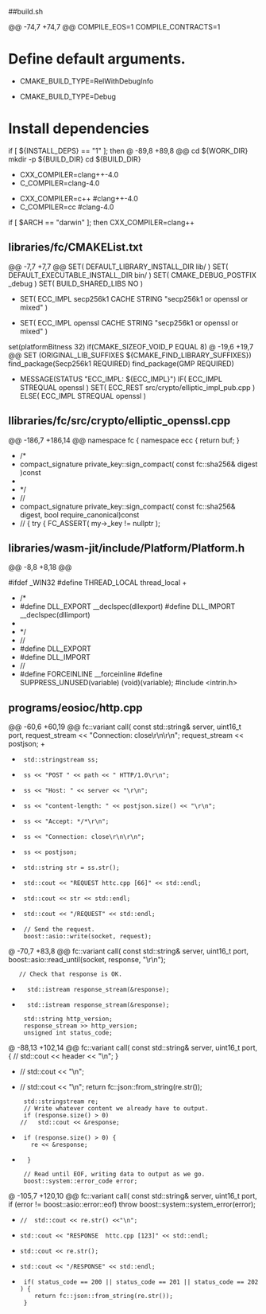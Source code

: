 ##build.sh 

@@ -74,7 +74,7 @@ COMPILE_EOS=1
COMPILE_CONTRACTS=1

# Define default arguments.
- CMAKE_BUILD_TYPE=RelWithDebugInfo
+ CMAKE_BUILD_TYPE=Debug

# Install dependencies
if [ ${INSTALL_DEPS} == "1" ]; then
@ -89,8 +89,8 @@ cd ${WORK_DIR}
mkdir -p ${BUILD_DIR}
cd ${BUILD_DIR}

- CXX_COMPILER=clang++-4.0
- C_COMPILER=clang-4.0
+ CXX_COMPILER=c++ #clang++-4.0
+ C_COMPILER=cc #clang-4.0

if [ $ARCH == "darwin" ]; then
  CXX_COMPILER=clang++

## libraries/fc/CMAKEList.txt 

@@ -7,7 +7,7 @@ SET( DEFAULT_LIBRARY_INSTALL_DIR lib/ )
SET( DEFAULT_EXECUTABLE_INSTALL_DIR bin/ )
SET( CMAKE_DEBUG_POSTFIX _debug )
SET( BUILD_SHARED_LIBS NO )
- SET( ECC_IMPL secp256k1 CACHE STRING "secp256k1 or openssl or mixed" )
+ SET( ECC_IMPL openssl CACHE STRING "secp256k1 or openssl or mixed" )

set(platformBitness 32)
if(CMAKE_SIZEOF_VOID_P EQUAL 8)
@ -19,6 +19,7 @@ SET (ORIGINAL_LIB_SUFFIXES ${CMAKE_FIND_LIBRARY_SUFFIXES})
find_package(Secp256k1 REQUIRED)
find_package(GMP REQUIRED)

+ MESSAGE(STATUS "ECC_IMPL: ${ECC_IMPL}")
IF( ECC_IMPL STREQUAL openssl )
  SET( ECC_REST src/crypto/elliptic_impl_pub.cpp )
ELSE( ECC_IMPL STREQUAL openssl )

## llibraries/fc/src/crypto/elliptic_openssl.cpp 

@@ -186,7 +186,14 @@ namespace fc { namespace ecc {
      return buf;
    }

+ /*
+ <BlockOne>
    compact_signature private_key::sign_compact( const fc::sha256& digest )const
+ </BlockOne>
+ */
+ //<Tokenika>
+   compact_signature private_key::sign_compact( const fc::sha256& digest, bool require_canonical)const
+ //</Tokenika>
    {
        try {
            FC_ASSERT( my->_key != nullptr );

## libraries/wasm-jit/include/Platform/Platform.h 
@@ -8,8 +8,18 @@

#ifdef _WIN32
	#define THREAD_LOCAL thread_local
+	
+ /*
+ <BlockOne>
	#define DLL_EXPORT __declspec(dllexport)
	#define DLL_IMPORT __declspec(dllimport)
+ </BlockOne>
+ */
+ //<Tokenika>
+	#define DLL_EXPORT
+	#define DLL_IMPORT
+ //</Tokenika>
+
	#define FORCEINLINE __forceinline
	#define SUPPRESS_UNUSED(variable) (void)(variable);
	#include <intrin.h>

## programs/eosioc/http.cpp 

@@ -60,6 +60,19 @@ fc::variant call( const std::string& server, uint16_t port,
       request_stream << "Connection: close\r\n\r\n";
       request_stream << postjson;
+
+      std::stringstream ss;
+      ss << "POST " << path << " HTTP/1.0\r\n";
+      ss << "Host: " << server << "\r\n";
+      ss << "content-length: " << postjson.size() << "\r\n";
+      ss << "Accept: */*\r\n";
+      ss << "Connection: close\r\n\r\n";
+      ss << postjson;
+      std::string str = ss.str();
+      std::cout << "REQUEST httc.cpp [66]" << std::endl; 
+      std::cout << str << std::endl; 
+      std::cout << "/REQUEST" << std::endl;       
+
       // Send the request.
       boost::asio::write(socket, request);

@ -70,7 +83,8 @@ fc::variant call( const std::string& server, uint16_t port,
       boost::asio::read_until(socket, response, "\r\n");

       // Check that response is OK.
-       std::istream response_stream(&response);
+       std::istream response_stream(&response);  

       std::string http_version;
       response_stream >> http_version;
       unsigned int status_code;
@ -88,13 +102,14 @@ fc::variant call( const std::string& server, uint16_t port,
       {
//         std::cout << header << "\n";
       }
- //      std::cout << "\n";
+ //      std::cout << "\n";          return fc::json::from_string(re.str());

       std::stringstream re;
       // Write whatever content we already have to output.
       if (response.size() > 0)
      //   std::cout << &response;
      
+      if (response.size() > 0) {
         re << &response;
+       }

       // Read until EOF, writing data to output as we go.
       boost::system::error_code error;
@ -105,7 +120,10 @@ fc::variant call( const std::string& server, uint16_t port,
       if (error != boost::asio::error::eof)
         throw boost::system::system_error(error);

-     //  std::cout << re.str() <<"\n";
+     std::cout << "RESPONSE  httc.cpp [123]" << std::endl;
+     std::cout << re.str();
+     std::cout << "/RESPONSE" << std::endl;
+
       if( status_code == 200 || status_code == 201 || status_code == 202 ) {
          return fc::json::from_string(re.str());
       }